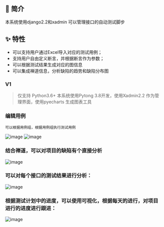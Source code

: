 
## 📣 简介

本系统使用django2.2和xadmin 可以管理接口的自动测试脚步

## ✨ 特性

* 可以支持用户通过Excel导入对应的测试用例；
* 支持用户自由定义断言，并根据断言作为参数；
* 可以根据测试结果生成对应的图信息
* 可以集成禅道信息，分析缺陷的趋势和缺陷分布图

### V1

> 仅支持 Python3.6+
  本系统使用Pytong 3.8开发，使用Xadmin2.2 作为管理界面，使用pyecharts 生成图表工具
  
  
  
 ### 编辑用例
    可以根据用例组，根据用例组执行测试用例
 ![image](https://user-images.githubusercontent.com/13143882/204699786-55918c8c-9663-445e-8b1c-a47ffa819905.png)
 ![image](https://user-images.githubusercontent.com/13143882/204700740-bfa1b43c-cf51-4942-ac6e-280646050654.png)


### 结合禅道，可以对项目的缺陷有个直接分析
![image](https://user-images.githubusercontent.com/13143882/204700979-80ed730d-9714-4826-b20f-600f7b5ceb23.png)


### 可以对每个接口的测试结果进行分析：
![image](https://user-images.githubusercontent.com/13143882/204701083-7effdc71-e4fa-4168-b6d0-cc52207cb533.png)

### 根据测试计划中的进度，可以使用可视化，根据每天的进行，对项目进行的进度进行跟进：
![image](https://user-images.githubusercontent.com/13143882/204706733-fc1ece92-99e4-4753-94f6-4d624c0802b7.png)


 


